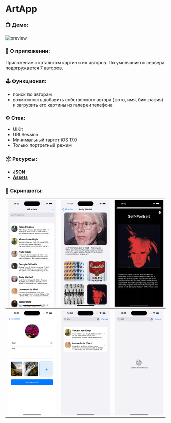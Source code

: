 # ArtApp

### 📺 Демо:
![preview](https://github.com/AleksPt/ArtApp/blob/main/demo.gif)

### 📱 О приложении:
Приложение с каталогом картин и их авторов. По умолчанию с сервера подргружается 7 авторов. 

### 🕹️ Функционал:
  - поиск по авторам
  - возможность добавить собственного автора (фото, имя, биография) и загрузить его картины из галереи телефона

### ⚙️ Стек:
+ UIKit
+ URLSession
+ Минимальный таргет iOS 17.0
+ Только портретный режим

### 📦 Ресурсы:
+ [**JSON**](https://cdn.accelonline.io/OUR6G_IgJkCvBg5qurB2Ag/files/YPHn3cnKEk2NutI6fHK04Q.json)
+ [**Assets**](https://cdn.accelonline.io/OUR6G_IgJkCvBg5qurB2Ag/files/5FQFT6cSSEKMdurmRJlSrA.zip)

### 📸 Скриншоты:
| ![preview](https://github.com/AleksPt/ArtApp/blob/main/1.png) | ![preview](https://github.com/AleksPt/ArtApp/blob/main/2.png) | ![preview](https://github.com/AleksPt/ArtApp/blob/main/3.png) 
|-------|----------|---------|
|![preview](https://github.com/AleksPt/ArtApp/blob/main/4.png) | ![preview](https://github.com/AleksPt/ArtApp/blob/main/5.png) | ![preview](https://github.com/AleksPt/ArtApp/blob/main/6.png)
